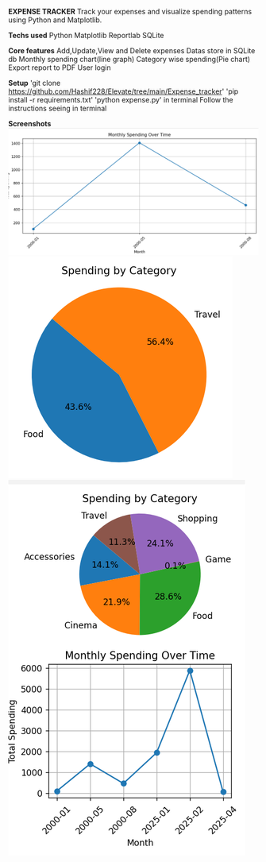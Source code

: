 **EXPENSE TRACKER**
      Track your expenses and visualize spending patterns using Python and Matplotlib.

**Techs used**
        Python
        Matplotlib
        Reportlab
        SQLite

**Core features**
        Add,Update,View and Delete expenses
        Datas store in SQLite db
        Monthly spending chart(line graph)
        Category wise spending(Pie chart)
        Export report to PDF
        User login

**Setup**
        'git clone https://github.com/Hashif228/Elevate/tree/main/Expense_tracker'
        'pip install -r requirements.txt'
        'python expense.py' in terminal
        Follow the instructions seeing in terminal



**Screenshots**
![Line graph](screenshots/line_graph.png)
![Pie Chart](screenshots/pie_chart.png)
![Both](screenshots/both_chart.png)






